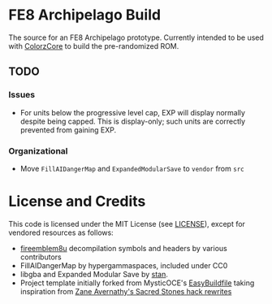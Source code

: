 # FE8 Archipelago Build

The source for an FE8 Archipelago prototype. Currently intended to be used with
[ColorzCore](https://github.com/minishmaker/randomizer/tree/master/Vendor/ColorzCore)
to build the pre-randomized ROM.

## TODO

### Issues

- For units below the progressive level cap, EXP will display normally despite
  being capped. This is display-only; such units are correctly prevented from
  gaining EXP.

### Organizational

- Move `FillAIDangerMap` and `ExpandedModularSave` to `vendor` from `src`

# License and Credits

This code is licensed under the MIT License (see [LICENSE](LICENSE)), except
for vendored resources as follows:

- [fireemblem8u](https://github.com/FireEmblemUniverse/fireemblem8u)
  decompilation symbols and headers by various contributors
- FillAIDangerMap by hypergammaspaces, included under CC0
- libgba and Expanded Modular Save by [stan](https://github.com/StanHash/).
- Project template initially forked from MysticOCE's
  [EasyBuildfile](https://github.com/MysticOCE/EasyBuildfile) taking
  inspiration from [Zane Avernathy's Sacred Stones hack rewrites](https://github.com/ZaneAvernathy/Rewrite)
